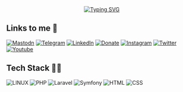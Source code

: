 <div align='center'>
  <a href="https://github.com/ERFouX"><img src="https://readme-typing-svg.demolab.com?font=CaskaydiaCove+Nerd+Font&size=22&duration=3500&pause=1100&color=01DCCB&background=282a36&c&center=true&vCenter=true&random=false&width=600&lines=ERFouX+%3F;Computer+software+engineering+student;Fan+of+Parch+Linux+%3AD;Junior+web+developer" alt="Typing SVG" /></a>
</div>

## Links to me 🔗

[![Mastodn](https://img.shields.io/badge/Mastodon-5C4FE5?logo=Mastodon&logoColor=white)](https://mas.to/@ERFouX)
[![Telegram](https://img.shields.io/badge/Telegram-29A9EA?logo=Telegram&logoColor=white)](https://t.me/ERFouX)
[![LinkedIn](https://img.shields.io/badge/LinkedIn-0A66C2?logo=LinkedIn&logoColor=white)](https://linkedin.com/in/ERFouX)
[![Donate](https://img.shields.io/badge/Donate-00BFA6?logo=coffeescript&logoColor=white)](https://www.daramet.com/ERFouX)
[![Instagram](https://img.shields.io/badge/Instagram-9E34B1?logo=Instagram&logoColor=white)](https://instagram.com/erfoux)
[![Twitter](https://img.shields.io/badge/Twitter(X)-010101?logo=Twitter&logoColor=white)](https://x.com/ERFouX)
[![Youtube](https://img.shields.io/badge/Youtube-FF0000?logo=Youtube&logoColor=white)](https://www.youtube.com/@ERFouX)
<!-- [![Stack Overflow](https://img.shields.io/badge/-Stackoverflow-FE7A16?logo=stack-overflow&logoColor=white)](https://stackoverflow.com/users/22532568) -->

## Tech Stack 👨‍💻
![LINUX](https://img.shields.io/badge/Linux-FCC624?style=for-the-badge&logo=linux&logoColor=black)
![PHP](https://img.shields.io/badge/php-%23777BB4.svg?style=for-the-badge&logo=php&logoColor=white)
![Laravel](https://img.shields.io/badge/laravel-FFFFFF.svg?style=for-the-badge&logo=laravel&logoColor=red)
![Symfony](https://img.shields.io/badge/symfony-000000.svg?style=for-the-badge&logo=symfony&logoColor=white)
![HTML](https://img.shields.io/badge/html-%23E34F26.svg?style=for-the-badge&logo=html5&logoColor=white)
![CSS](https://img.shields.io/badge/css-%231572B6.svg?style=for-the-badge&logo=css3&logoColor=white)

